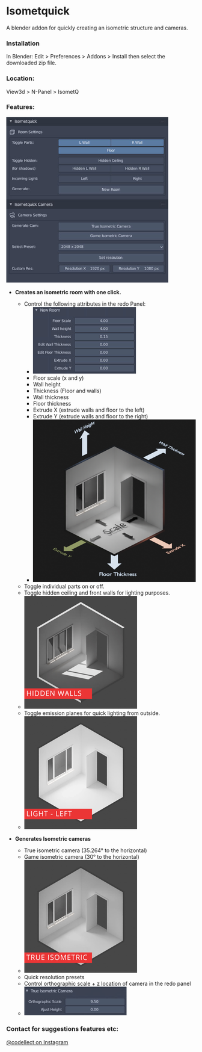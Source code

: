 # Isometquick
A blender addon for quickly creating an isometric structure and cameras.

### Installation

In Blender: Edit > Preferences > Addons > Install then select the downloaded zip file.

### Location:
View3d > N-Panel > IsometQ

### Features:
![Panel](https://github.com/coffeestains/Isometquick/blob/master/images/panel.jpg)
- **Creates an isometric room with one click.**
	- Control the following attributes in the redo Panel:
		- ![Redo Panel](https://github.com/coffeestains/Isometquick/blob/master/images/redo_struct.jpg)
		- Floor scale (x and y)
		- Wall height
		- Thickness (Floor and walls)
		- Wall thickness
		- Floor thickness
		- Extrude X (extrude walls and floor to the left)
		- Extrude Y (extrude walls and floor to the right)
		- ![Redo Panel](https://github.com/coffeestains/Isometquick/blob/master/images/redopanel.png)
	- Toggle individual parts on or off.
	- Toggle hidden ceiling and front walls for lighting purposes.
	- ![Hidden](https://github.com/coffeestains/Isometquick/blob/master/images/walls.gif)
	- Toggle emission planes for quick lighting from outside.
	- ![Light](https://github.com/coffeestains/Isometquick/blob/master/images/light.gif)




- **Generates Isometric cameras**
	- True isometric camera (35.264° to the horizontal)
	- Game isometric camera (30° to the horizontal)
	- ![Camera](https://github.com/coffeestains/Isometquick/blob/master/images/camera.gif)
	- Quick resolution presets
	- Control orthographic scale + z location of camera in the redo panel
	- ![Iso redo](https://github.com/coffeestains/Isometquick/blob/master/images/iso_redo.jpg)
	
### Contact for suggestions features etc:
[@codellect on Instagram](https://www.instagram.com/codellect/)
